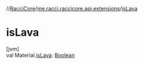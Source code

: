 //[RacciCore](../../index.md)/[me.racci.raccicore.api.extensions](index.md)/[isLava](is-lava.md)

# isLava

[jvm]\
val Material.[isLava](is-lava.md): [Boolean](https://kotlinlang.org/api/latest/jvm/stdlib/kotlin/-boolean/index.html)
